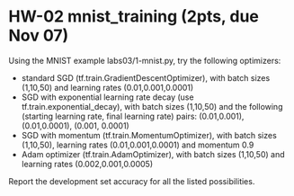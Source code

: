 # HW-02 mnist_training (2pts, due Nov 07)

Using the MNIST example labs03/1-mnist.py, try the following optimizers:
* standard SGD (tf.train.GradientDescentOptimizer), with batch sizes (1,10,50) and learning rates (0.01,0.001,0.0001)
* SGD with exponential learning rate decay (use tf.train.exponential_decay), with batch sizes (1,10,50) and the following (starting learning rate, final learning rate) pairs: (0.01,0.001), (0.01,0.0001), (0.001, 0.0001)
* SGD with momentum (tf.train.MomentumOptimizer), with batch sizes (1,10,50), learning rates (0.01,0.001,0.0001) and momentum 0.9
* Adam optimizer (tf.train.AdamOptimizer), with batch sizes (1,10,50) and learning rates (0.002,0.001,0.0005)

Report the development set accuracy for all the listed possibilities.